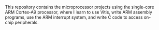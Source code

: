 ﻿This repository contains the microprocessor projects using the single-core ARM Cortex-A9 processor, where I learn to use Vitis, write ARM assembly programs, use the ARM interrupt system, and write C code to access on-chip peripherals. 



